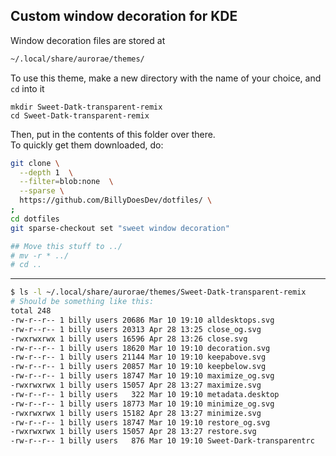 ## Custom window decoration for KDE

Window decoration files are stored at
```sh
~/.local/share/aurorae/themes/
```
To use this theme, make a new directory with the name of your choice, and `cd` into it
```
mkdir Sweet-Datk-transparent-remix
cd Sweet-Datk-transparent-remix
```
Then, put in the contents of this folder over there. </br>
To quickly get them downloaded, do:
```sh
git clone \
  --depth 1  \
  --filter=blob:none  \
  --sparse \
  https://github.com/BillyDoesDev/dotfiles/ \
;
cd dotfiles
git sparse-checkout set "sweet window decoration"

## Move this stuff to ../
# mv -r * ../
# cd ..
```
---
```sh
$ ls -l ~/.local/share/aurorae/themes/Sweet-Datk-transparent-remix
# Should be something like this:
total 248
-rw-r--r-- 1 billy users 20686 Mar 10 19:10 alldesktops.svg
-rw-r--r-- 1 billy users 20313 Apr 28 13:25 close_og.svg
-rwxrwxrwx 1 billy users 16596 Apr 28 13:26 close.svg
-rw-r--r-- 1 billy users 18620 Mar 10 19:10 decoration.svg
-rw-r--r-- 1 billy users 21144 Mar 10 19:10 keepabove.svg
-rw-r--r-- 1 billy users 20857 Mar 10 19:10 keepbelow.svg
-rw-r--r-- 1 billy users 18747 Mar 10 19:10 maximize_og.svg
-rwxrwxrwx 1 billy users 15057 Apr 28 13:27 maximize.svg
-rw-r--r-- 1 billy users   322 Mar 10 19:10 metadata.desktop
-rw-r--r-- 1 billy users 18773 Mar 10 19:10 minimize_og.svg
-rwxrwxrwx 1 billy users 15182 Apr 28 13:27 minimize.svg
-rw-r--r-- 1 billy users 18747 Mar 10 19:10 restore_og.svg
-rwxrwxrwx 1 billy users 15057 Apr 28 13:27 restore.svg
-rw-r--r-- 1 billy users   876 Mar 10 19:10 Sweet-Dark-transparentrc
```
